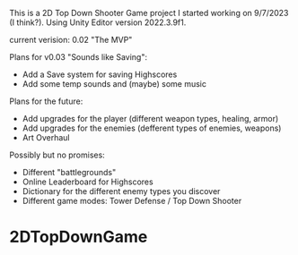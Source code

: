 This is a 2D Top Down Shooter Game project I started working on 9/7/2023 (I think?).
Using Unity Editor version 2022.3.9f1.

current verision: 0.02 "The MVP"

Plans for v0.03 "Sounds like Saving":

- Add a Save system for saving Highscores
- Add some temp sounds and (maybe) some music

Plans for the future:

- Add upgrades for the player (different weapon types, healing, armor)
- Add upgrades for the enemies (defferent types of enemies, weapons)
- Art Overhaul

Possibly but no promises:

- Different "battlegrounds"
- Online Leaderboard for Highscores
- Dictionary for the different enemy types you discover
- Different game modes: Tower Defense / Top Down Shooter

# 2DTopDownGame
